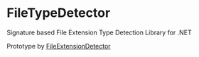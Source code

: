 # FileTypeDetector
Signature based File Extension Type Detection Library for .NET

Prototype by [FileExtensionDetector](https://github.com/daramkun/FileExtensionDetector)
